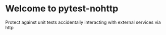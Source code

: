 # Welcome to pytest-nohttp

Protect against unit tests accidentally interacting with external services via http
